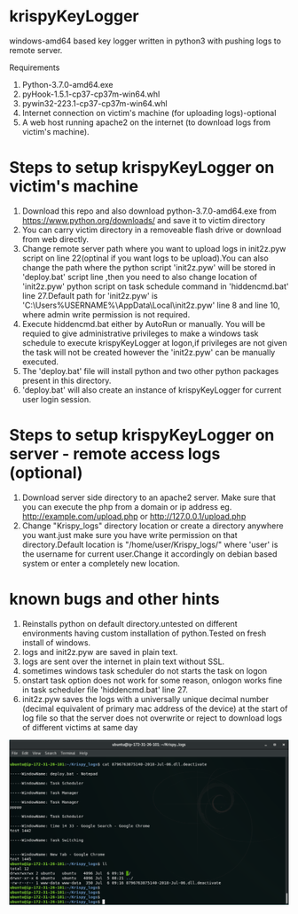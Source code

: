 # krispyKeyLogger
windows-amd64 based key logger written in python3 with pushing logs to remote server.

Requirements
1) Python-3.7.0-amd64.exe
2) pyHook-1.5.1-cp37-cp37m-win64.whl
3) pywin32-223.1-cp37-cp37m-win64.whl
4) Internet connection on victim's machine (for uploading logs)-optional
5) A web host running apache2 on the internet (to download logs from victim's machine).


# Steps to setup krispyKeyLogger on victim's machine
1) Download this repo and also download python-3.7.0-amd64.exe from https://www.python.org/downloads/ and save it to victim directory
2) You can carry victim directory in a removeable flash drive or download from web directly.
3) Change remote server path where you want to upload logs in init2z.pyw script on line 22(optinal if you want logs to be upload).You can also change the path where the python script 'init2z.pyw' will be stored in 'deploy.bat' script line ,then you need to also change location of 'init2z.pyw' python script on task schedule command in 'hiddencmd.bat' line 27.Default path for 'init2z.pyw' is 'C:\Users\%USERNAME%\AppData\Local\init2z.pyw' line 8 and line 10, where admin write permission is not required.
4) Execute hiddencmd.bat either by AutoRun or manually.
  You will be requied to give administrative privileges to make a windows task schedule to execute krispyKeyLogger at logon,if privileges are not given the task will not be created however the 'init2z.pyw' can be manually executed.
5) The 'deploy.bat' file will install python and two other python packages present in this directory.
6) 'deploy.bat' will also create an instance of krispyKeyLogger for current user login session.

# Steps to setup krispyKeyLogger on server - remote access logs (optional)
1) Download server side directory to an apache2 server. Make sure that you can execute the php from a domain or ip address
  eg. http://example.com/upload.php or http://127.0.0.1/upload.php
2) Change "Krispy_logs" directory location or create a directory anywhere you want.just make sure you have write permission on that directory.Default location is "/home/user/Krispy_logs/" where 'user' is the username for current user.Change it accordingly on debian based system or enter a completely new location.


# known bugs and other hints
1) Reinstalls python on default directory.untested on different environments having custom installation of python.Tested on fresh install of windows.
2) logs and init2z.pyw are saved in plain text.
3) logs are sent over the internet in plain text without SSL.
4) sometimes windows task scheduler do not starts the task on logon
5) onstart task option does not work for some reason, onlogon works fine in task scheduler file 'hiddencmd.bat' line 27.
6) init2z.pyw saves the logs with a universally unique decimal number (decimal equivalent of primary mac address of the device) at the start of log file so that the server does not overwrite or reject to download logs of different victims at same day

![Alt text](https://raw.githubusercontent.com/zxcV32/krispyKeyLogger/master/Screenshot%20from%202018-07-06%2015-14-09.png?raw=true "Optional Title")

